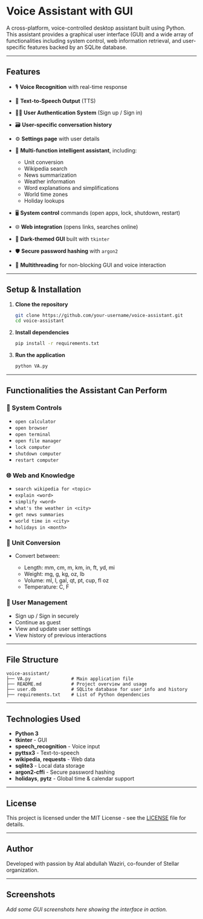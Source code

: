 # Voice Assistant with GUI

A cross-platform, voice-controlled desktop assistant built using Python. This assistant provides a graphical user interface (GUI) and a wide array of functionalities including system control, web information retrieval, and user-specific features backed by an SQLite database.

---

## Features

* 🎙️ **Voice Recognition** with real-time response
* 💬 **Text-to-Speech Output** (TTS)
* 🧑‍💼 **User Authentication System** (Sign up / Sign in)
* 🗃️ **User-specific conversation history**
* ⚙️ **Settings page** with user details
* 🧠 **Multi-function intelligent assistant**, including:

  * Unit conversion
  * Wikipedia search
  * News summarization
  * Weather information
  * Word explanations and simplifications
  * World time zones
  * Holiday lookups
* 🖥️ **System control** commands (open apps, lock, shutdown, restart)
* 🌐 **Web integration** (opens links, searches online)
* 🎨 **Dark-themed GUI** built with `tkinter`
* 🛡️ **Secure password hashing** with `argon2`
* 🧠 **Multithreading** for non-blocking GUI and voice interaction

---

## Setup & Installation

1. **Clone the repository**

   ```bash
   git clone https://github.com/your-username/voice-assistant.git
   cd voice-assistant
   ```

2. **Install dependencies**

   ```bash
   pip install -r requirements.txt
   ```

3. **Run the application**

   ```bash
   python VA.py
   ```

---

## Functionalities the Assistant Can Perform

### 🔧 System Controls

* `open calculator`
* `open browser`
* `open terminal`
* `open file manager`
* `lock computer`
* `shutdown computer`
* `restart computer`

### 🌐 Web and Knowledge

* `search wikipedia for <topic>`
* `explain <word>`
* `simplify <word>`
* `what's the weather in <city>`
* `get news summaries`
* `world time in <city>`
* `holidays in <month>`

### 📐 Unit Conversion

* Convert between:

  * Length: mm, cm, m, km, in, ft, yd, mi
  * Weight: mg, g, kg, oz, lb
  * Volume: ml, l, gal, qt, pt, cup, fl oz
  * Temperature: C, F

### 👥 User Management

* Sign up / Sign in securely
* Continue as guest
* View and update user settings
* View history of previous interactions

---

## File Structure

```
voice-assistant/
├── VA.py               # Main application file
├── README.md           # Project overview and usage
├── user.db             # SQLite database for user info and history
├── requirements.txt    # List of Python dependencies
```

---

## Technologies Used

* **Python 3**
* **tkinter** - GUI
* **speech\_recognition** - Voice input
* **pyttsx3** - Text-to-speech
* **wikipedia**, **requests** - Web data
* **sqlite3** - Local data storage
* **argon2-cffi** - Secure password hashing
* **holidays**, **pytz** - Global time & calendar support

---

## License

This project is licensed under the MIT License - see the [LICENSE](LICENSE) file for details.

---

## Author

Developed with passion by Atal abdullah Waziri, co-founder of Stellar organization.

---

## Screenshots

*Add some GUI screenshots here showing the interface in action.*
